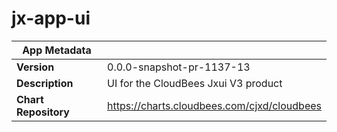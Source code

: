 # jx-app-ui

|App Metadata||
|---|---|
| **Version** | 0.0.0-snapshot-pr-1137-13 |
| **Description** | UI for the CloudBees Jxui V3 product |
| **Chart Repository** | https://charts.cloudbees.com/cjxd/cloudbees |
